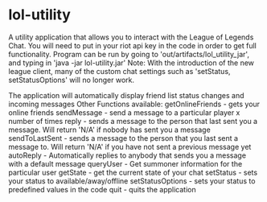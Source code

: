 # lol-utility

A utility application that allows you to interact with the League of Legends Chat. You will need to put in your riot api key in the code in order to get full functionality.
Program can be run by going to 'out/artifacts/lol_utility_jar', and typing in 'java -jar lol-utility.jar'
Note: With the introduction of the new league client, many of the custom chat settings such as 'setStatus, setStatusOptions' will no longer work.

The application will automatically display friend list status changes and incoming messages
Other Functions available:
getOnlineFriends - gets your online friends
sendMessage - send a message to a particular player x number of times
reply - sends a message to the person that last sent you a message. Will return 'N/A' if nobody has sent you a message
sendToLastSent - sends a message to the person that you last sent a message to. Will return 'N/A' if you have not sent a previous message yet
autoReply - Automatically replies to anybody that sends you a message with a default message
queryUser - Get summoner information for the particular user
getState - get the current state of your chat
setStatus - sets your status to available/away/offline
setStatusOptions - sets your status to predefined values in the code
quit - quits the application



